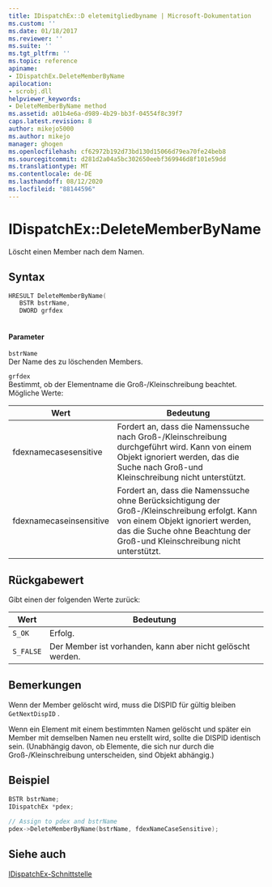 ```yaml
---
title: IDispatchEx::D eletemitgliedbyname | Microsoft-Dokumentation
ms.custom: ''
ms.date: 01/18/2017
ms.reviewer: ''
ms.suite: ''
ms.tgt_pltfrm: ''
ms.topic: reference
apiname:
- IDispatchEx.DeleteMemberByName
apilocation:
- scrobj.dll
helpviewer_keywords:
- DeleteMemberByName method
ms.assetid: a01b4e6a-d989-4b29-bb3f-04554f8c39f7
caps.latest.revision: 8
author: mikejo5000
ms.author: mikejo
manager: ghogen
ms.openlocfilehash: cf62972b192d73bd130d15066d79ea70fe24beb8
ms.sourcegitcommit: d281d2a04a5bc302650eebf369946d8f101e59dd
ms.translationtype: MT
ms.contentlocale: de-DE
ms.lasthandoff: 08/12/2020
ms.locfileid: "88144596"
---
```

# <a name="idispatchexdeletememberbyname"></a>IDispatchEx::DeleteMemberByName
Löscht einen Member nach dem Namen.  
  
## <a name="syntax"></a>Syntax  
  
```cpp
HRESULT DeleteMemberByName(  
   BSTR bstrName,  
   DWORD grfdex  
  
```  
  
#### <a name="parameters"></a>Parameter  
 `bstrName`  
 Der Name des zu löschenden Members.  
  
 `grfdex`  
 Bestimmt, ob der Elementname die Groß-/Kleinschreibung beachtet. Mögliche Werte:  
  
|Wert|Bedeutung|  
|-----------|-------------|  
|fdexnamecasesensitive|Fordert an, dass die Namenssuche nach Groß-/Kleinschreibung durchgeführt wird. Kann von einem Objekt ignoriert werden, das die Suche nach Groß-und Kleinschreibung nicht unterstützt.|  
|fdexnamecaseinsensitive|Fordert an, dass die Namenssuche ohne Berücksichtigung der Groß-/Kleinschreibung erfolgt. Kann von einem Objekt ignoriert werden, das die Suche ohne Beachtung der Groß-und Kleinschreibung nicht unterstützt.|  
  
## <a name="return-value"></a>Rückgabewert  
 Gibt einen der folgenden Werte zurück:  
  
|Wert|Bedeutung|
|-|-|  
|`S_OK`|Erfolg.|  
|`S_FALSE`|Der Member ist vorhanden, kann aber nicht gelöscht werden.|  
  
## <a name="remarks"></a>Bemerkungen  
 Wenn der Member gelöscht wird, muss die DISPID für gültig bleiben `GetNextDispID` .  
  
 Wenn ein Element mit einem bestimmten Namen gelöscht und später ein Member mit demselben Namen neu erstellt wird, sollte die DISPID identisch sein. (Unabhängig davon, ob Elemente, die sich nur durch die Groß-/Kleinschreibung unterscheiden, sind Objekt abhängig.)  
  
## <a name="example"></a>Beispiel  
  
```cpp
BSTR bstrName;  
IDispatchEx *pdex;  
  
// Assign to pdex and bstrName  
pdex->DeleteMemberByName(bstrName, fdexNameCaseSensitive);  
```  
  
## <a name="see-also"></a>Siehe auch  
 [IDispatchEx-Schnittstelle](../../winscript/reference/idispatchex-interface.md)